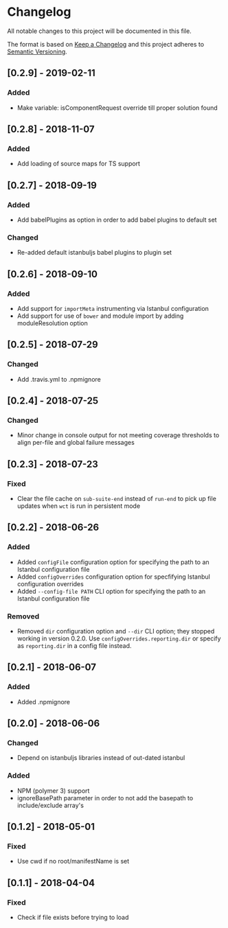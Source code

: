 # Changelog
All notable changes to this project will be documented in this file.

The format is based on [Keep a Changelog](http://keepachangelog.com/en/1.0.0/)
and this project adheres to [Semantic Versioning](http://semver.org/spec/v2.0.0.html).

## [0.2.9] - 2019-02-11
### Added
- Make variable: isComponentRequest override till proper solution found

## [0.2.8] - 2018-11-07
### Added
- Add loading of source maps for TS support

## [0.2.7] - 2018-09-19
### Added
- Add babelPlugins as option in order to add babel plugins to default set

### Changed
- Re-added default istanbuljs babel plugins to plugin set

## [0.2.6] - 2018-09-10
### Added
- Add support for `importMeta` instrumenting via Istanbul configuration
- Add support for use of `bower` and module import by adding moduleResolution option

## [0.2.5] - 2018-07-29
### Changed
- Add .travis.yml to .npmignore

## [0.2.4] - 2018-07-25
### Changed
- Minor change in console output for not meeting coverage thresholds to align per-file and global failure messages

## [0.2.3] - 2018-07-23
### Fixed
- Clear the file cache on `sub-suite-end` instead of `run-end` to pick up file updates when `wct` is run in persistent mode

## [0.2.2] - 2018-06-26
### Added
- Added `configFile` configuration option for specifying the path to an Istanbul configuration file
- Added `configOverrides` configuration option for specfifying Istanbul configuration overrides
- Added `--config-file PATH` CLI option for specifying the path to an Istanbul configuration file

### Removed
- Removed `dir` configuration option and `--dir` CLI option; they stopped working in version 0.2.0. Use `configOverrides.reporting.dir` or specify as `reporting.dir` in a config file instead.

## [0.2.1] - 2018-06-07
### Added
- Added .npmignore

## [0.2.0] - 2018-06-06
### Changed
- Depend on istanbuljs libraries instead of out-dated istanbul

### Added
- NPM (polymer 3) support
- ignoreBasePath parameter in order to not add the basepath to include/exclude array's

## [0.1.2] - 2018-05-01
### Fixed
- Use cwd if no root/manifestName is set

## [0.1.1] - 2018-04-04
### Fixed
- Check if file exists before trying to load
